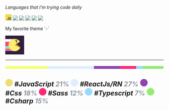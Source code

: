  <!-- Saalve veio dar uma bizoiada no meu código néh? :B -->
 *Languages that I'm trying code daily*

<code><img height="20" src="https://raw.githubusercontent.com/github/explore/80688e429a7d4ef2fca1e82350fe8e3517d3494d/topics/javascript/javascript.png"></code>
<code><img height="20" src="https://yogalayout.com/static/reactnative.4e03ea5d.png"></code>
<code><img height="20" src="https://cdn.iconscout.com/icon/free/png-512/sass-2752078-2284895.png"></code>
<code><img height="20" src="https://i.pinimg.com/originals/f2/9d/5a/f29d5ad9234cda3b39a815f9fdffc3f9.png"></code>
<code><img height="20" src="https://image.flaticon.com/icons/png/512/490/490580.png"></code>
<code><img height="20" src="https://lankadevelopers.com/assets/uploads/system/og-image.png"></code>


 My favorite theme `-´

<code><img height="60" src="https://github.com/Pac-Man-Theme/Pac-Man_Theme/blob/main/images/pac-man-theme-vampyrsoda.png"></code>

---
![Percentage Bar](/assets/image/perbarL.svg)

![CodeBall](/assets/image/yellowball.svg) *#JavaScript* <span style="color:#8B949E;"> *21%* </span> ![CodeBall](/assets/image/iceball.svg) *#ReactJs/RN* <span style="color: #8B949E;"> *27%* </span> ![CodeBall](/assets/image/purpleball.svg) *#Css* <span style="color: #8B949E;"> *18%* </span> ![CodeBall](/assets/image/pinkball.svg) *#Sass* <span style="color: #8B949E;"> *12%* </span> ![CodeBall](/assets/image/blueball.svg) *#Typescript* <span style="color: #8B949E;"> *7%* </span> ![CodeBall](/assets/image/greenball.svg) *#Csharp* <span style="color: #8B949E;"> *15%* </span>
---
